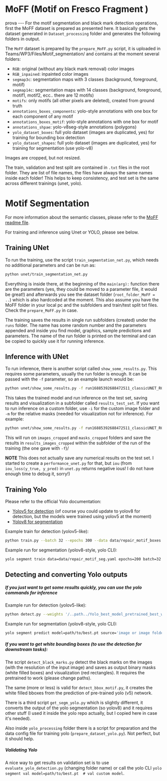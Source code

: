# MoFF (Motif on Fresco Fragment )

prova --- For the motif segmentation and black mark detection operations, first the MoFF dataset is prepared as presented here. It basically gets the dataset generated in `Dataset_processing` folder and generates the following folders in output.  

The `MoFF` dataset is prepared by the `prepare_MoFF.py` script, it is uploaded in Teams/WP3/Files/Motif_segmentation/ and contains at the moment several folders:
- `RGB`: original (without any black mark removal) color images
- `RGB_inpained`: inpainted color images
- `segmap3c`: segmentation maps with 3 classes (background, foreground, motif)
- `segmap14c`: segmentation maps with 14 classes (background, foreground, motif1, motif2, ecc.. there are 12 motifs)
- `motifs`: only motifs (all other pixels are deleted), created from ground truth
- `annotations_boxes_components`: yolo-style annotations with one box for each component of any motif 
- `annotations_boxes_motif`: yolo-style annotations with one box for motif 
- `annotations_shpae`: yolo-v8seg-style annotations (polygons) 
- `yolo_dataset_boxes`: full yolo dataset (images are duplicated, yes) for training for bounding box detection
- `yolo_dataset_shapes`: full yolo dataset (images are duplicated, yes) for training for segmentation (use yolo-v8)

Images are cropped, but not resized.

The train, validation and test split are contained in `.txt` files in the root folder. They are list of file names, the files have always the same names inside each folder! This helps to keep consistency, and test set is the same across different trainings (unet, yolo).

# Motif Segmentation

For more information about the semantic classes, please refer to the [MoFF readme file](https://github.com/RePAIRProject/fragment-restoration/tree/e-heritage/Dataset/MoFF.md).

For training and inference using Unet or YOLO, please see below.

## Training UNet

To run the training, use the script `train_segmentation_net.py`, which needs no additional parameters and can be run as:
```bash
python unet/train_segmentation_net.py
```
Everything is inside there, at the beginning of the `main(arg):` function there are the parameters (yes, they could be moved to a parameter file, it would be great!) and afterwards you see the dataset folder (`root_folder_MoFF = ..`) which is also hardcoded at the moment. This also assume you have the MoFF folder in your local pc and the subfolders and train/test split txt files. Check the `prepare_MoFF.py` in case.

The training saves the results in single run subfolders (created) under the `runs` folder. The name has some random number and the parameters appended and inside you find model, graphics, sample predictions and parameters. The name of the run folder is printed on the terminal and can be copied to quickly use it for running inference.

## Inference with UNet

To run inference, there is another script called `show_some_results.py`. This requires some parameters, usually the run folder is enough. It can be passed with the `-f` parameter, so an example launch would be:
```bash
python unet/show_some_results.py -f run16885392688472511_classicUNET_RGB_images512x512_3classes_200epochs_augmented_lr0.001_HSV
```
This takes the trained model and run inference on the test set, saving results and visualization in a subfolder called `results_test_set`. If you want to run inference on a custom folder, use `-i` for the custom image folder and `-m` for the relative masks (needed for visualization not for inference).
For example:
```bash
python unet/show_some_results.py -f run16885392688472511_classicUNET_RGB_images512x512_3classes_200epochs_augmented_lr0.001_HSV -i '/.../datasets/repair/puzzle2D/motif_segmentation/mating_set/images_cropped' -m '/.../datasets/repair/puzzle2D/motif_segmentation/mating_set/masks_cropped'
```
This will run on `images_cropped` and `masks_cropped` folders and save the results in `results_images_cropped` within the subfolder of the run of the training (the one gave with `-f`)/

**NOTE** This does not actually save any numerical results on the test set. I started to create a `performance_unet.py` for that, but `iou` (from `iou_loss(y_true, y_pred)` in `unet.py` returns negative ious! I do not have enough time to debug it, sorry!)

## Training Yolo

Please refer to the official Yolo documentation:
- [Yolov5 for detection](https://docs.ultralytics.com/yolov5/) (of course you could update to yolov8 for detection, but the models were trained using yolov5 at the moment)
- [Yolov8 for segmentation](https://docs.ultralytics.com/tasks/segment/)

Example train for detection (yolov5-like):
```bash
python train.py --batch 32 --epochs 300 --data data/repair_motif_boxes.yaml --weights yolov5s.pt 
```
Example run for segmentation (yolov8-style, yolo CLI):
```bash
yolo segment train data=data/repair_motif_seg.yaml epochs=200 batch=32 imgsz=512  
```

## Detecting and converting Yolo outputs

##### If you just want to get some results quickly, you can use the yolo commands for inference
Example run for detection (yolov5-like):
```bash
python detect.py --weights '/..path../Yolo_best_model_pretrained_best_weights.pt' --source '/..path../images_folder'
```
Example run for segmentation (yolov8-style, yolo CLI):
```bash
yolo segment predict model=path/to/best.pt source='image or image folder'
```


##### If you want to get white bounding boxes (to use the detection for downstream tasks):
The script `detect_black_marks.py` detect the black marks on the images (with the resolution of the input image) and saves as output binary masks (white filled boxes) and visualization (red rectangles).
It requires the pretrained to work (please change paths).

The same (more or less) is valid for `detect_bbox_motif.py`, it creates the white filled bboxes from the prediction of pre-trained yolo (v5) network.

There is a third script `get_segm_yolo.py` which is slightly different, it converts the output of the yolo segmentation (so yolov8) and it requires other stuff (I used it inside the yolo repo actually, but I copied here in case it's needed). 

Also inside `yolo_processing` folder there is a script for preparation and the data config file for training yolo (`prepare_dataset_yolo.py`). Not perfect, but it should help.

##### Validating Yolo
A nice way to get results on validation set is to use `evaluate_yolo_detection.py` (changing folder name) or call the yolo CLI `yolo segment val model=path/to/best.pt  # val custom model`.